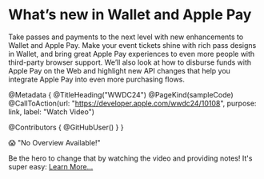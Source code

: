 # What’s new in Wallet and Apple Pay

Take passes and payments to the next level with new enhancements to Wallet and Apple Pay. Make your event tickets shine with rich pass designs in Wallet, and bring great Apple Pay experiences to even more people with third-party browser support. We’ll also look at how to disburse funds with Apple Pay on the Web and highlight new API changes that help you integrate Apple Pay into even more purchasing flows.

@Metadata {
   @TitleHeading("WWDC24")
   @PageKind(sampleCode)
   @CallToAction(url: "https://developer.apple.com/wwdc24/10108", purpose: link, label: "Watch Video")

   @Contributors {
      @GitHubUser(<replace this with your GitHub handle>)
   }
}

😱 "No Overview Available!"

Be the hero to change that by watching the video and providing notes! It's super easy:
 [Learn More…](https://wwdcnotes.com/documentation/wwdcnotes/contributing)
